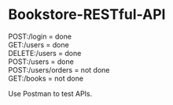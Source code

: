 # Bookstore-RESTful-API
POST:/login = done <br />
GET:/users = done <br />
DELETE:/users = done <br />
POST:/users = done <br />
POST:/users/orders = not done <br />
GET:/books = not done <br />

Use Postman to test APIs.
